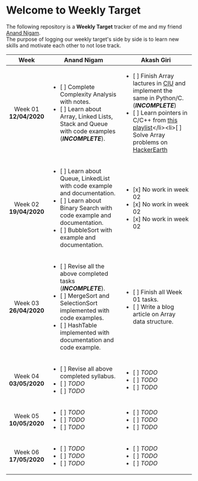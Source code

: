 
# Welcome to Weekly Target

The following repository is a **Weekly Target** tracker of me and my friend [Anand Nigam](https://github.com/anand2nigam). <br>
The purpose of logging our weekly target's side by side is to learn new skills and motivate each other to not lose track.

| Week | Anand Nigam | Akash Giri |
| :-------------: | ------------------- | -------------------------- |
| Week 01 <br>  **12/04/2020**| <ul><li>[ ] Complete Complexity Analysis with notes. </li><li>[ ] Learn about Array, Linked Lists, Stack and Queue with code examples (_**INCOMPLETE**_). </li></ul> | <ul><li>[ ] Finish Array lactures in [CIU](https://github.com/jwasham/coding-interview-university#arrays) and implement the same in Python/C. (_**INCOMPLETE**_)</li><li>[ ] Learn pointers in C/C++ from [this playlist](https://www.youtube.com/playlist?list=PL2_aWCzGMAwLZp6LMUKI3cc7pgGsasm2_)</li><li>[ ] Solve Array problems on [HackerEarth](https://www.hackerearth.com/practice/data-structures/arrays/1-d/practice-problems/)</li></ul> |
| Week 02 <br>  **19/04/2020**| <ul><li>[ ] Learn about Queue, LinkedList with code example and documentation. </li><li>[ ] Learn about Binary Search with code example and documentation. </li><li>[ ] BubbleSort with example and documentation. </li></ul> | <ul><li>[x] No work in week 02</li><li>[x] No work in week 02</li><li>[x] No work in week 02</li></ul> |
| Week 03 <br>  **26/04/2020**| <ul><li>[ ] Revise all the above completed tasks (_**INCOMPLETE**_). </li><li>[ ] MergeSort and SelectionSort implemented with code examples. </li><li>[ ] HashTable implemented with documentation and code example. </li></ul> | <ul><li>[ ] Finish all Week 01 tasks. </li><li>[ ] Write a blog article on Array data structure.</li></ul> |
| Week 04 <br>  **03/05/2020**| <ul><li>[ ] Revise all above completed syllabus. </li><li>[ ] _TODO_</li><li>[ ] _TODO_</li></ul> | <ul><li>[ ] _TODO_</li><li>[ ] _TODO_</li><li>[ ] _TODO_</li></ul> |
| Week 05 <br>  **10/05/2020**| <ul><li>[ ] _TODO_</li><li>[ ] _TODO_</li><li>[ ] _TODO_</li></ul> | <ul><li>[ ] _TODO_</li><li>[ ] _TODO_</li><li>[ ] _TODO_</li></ul> |
| Week 06 <br>  **17/05/2020**| <ul><li>[ ] _TODO_</li><li>[ ] _TODO_</li><li>[ ] _TODO_</li></ul> | <ul><li>[ ] _TODO_</li><li>[ ] _TODO_</li><li>[ ] _TODO_</li></ul> |
